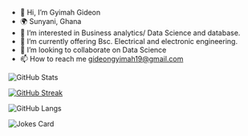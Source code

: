 - 👋 Hi, I’m Gyimah Gideon
- 🌍 Sunyani, Ghana
- 👀 I’m interested in Business analytics/ Data Science and database. 
- 🌱 I’m currently offering Bsc. Electrical and electronic engineering.
- 💞️ I’m looking to collaborate on Data Science
- 📫 How to reach me gideongyimah19@gmail.com

    
![GitHub Stats](https://github-readme-stats.vercel.app/api?username=github.com/Gyimah3&show_icons=true&theme=theme_name)
  
  
[![GitHub Streak](https://github-readme-streak-stats.herokuapp.com?user=Gyimah3&theme=blueberry&date_format=M%20j%5B%2C%20Y%5D)](https://git.io/streak-stats)

  
![GitHub Langs](https://github-readme-stats.vercel.app/api/top-langs/?username=Gyimah3&layout=compact&theme=theme)

![Jokes Card](https://readme-jokes.vercel.app/api)
